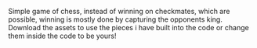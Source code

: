 Simple game of chess, instead of winning on checkmates, which are possible, winning is mostly done by capturing the opponents king.
Download the assets to use the pieces i have built into the code or change them inside the code to be yours!
